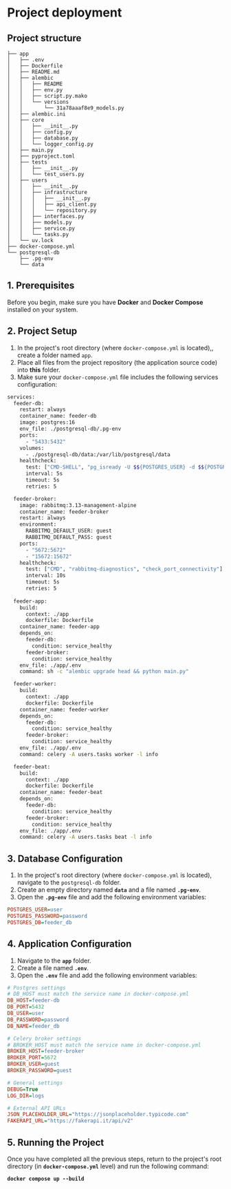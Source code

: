 # Project deployment

## Project structure

```
├── app
│   ├── .env
│   ├── Dockerfile
│   ├── README.md
│   ├── alembic
│   │   ├── README
│   │   ├── env.py
│   │   ├── script.py.mako
│   │   └── versions
│   │       └── 31a78aaaf8e9_models.py
│   ├── alembic.ini
│   ├── core
│   │   ├── __init__.py
│   │   ├── config.py
│   │   ├── database.py
│   │   └── logger_config.py
│   ├── main.py
│   ├── pyproject.toml
│   ├── tests
│   │   ├── __init__.py
│   │   └── test_users.py
│   ├── users
│   │   ├── __init__.py
│   │   ├── infrastructure
│   │   │   ├── __init__.py
│   │   │   ├── api_client.py
│   │   │   └── repository.py
│   │   ├── interfaces.py
│   │   ├── models.py
│   │   ├── service.py
│   │   └── tasks.py
│   └── uv.lock
├── docker-compose.yml
└── postgresql-db
    ├── .pg-env
    └── data
```

## 1. Prerequisites

Before you begin, make sure you have **Docker** and **Docker Compose** installed on your system.

## 2. Project Setup

1. In the project's root directory (where `docker-compose.yml` is located),, create a folder named `app`.
2. Place all files from the project repository (the application source code) into **this** folder.
3. Make sure your `docker-compose.yml` file includes the following services configuration:

```bash
services:
  feeder-db:
    restart: always
    container_name: feeder-db
    image: postgres:16
    env_file: ./postgresql-db/.pg-env
    ports:
      - "5433:5432"
    volumes:
      - ./postgresql-db/data:/var/lib/postgresql/data
    healthcheck:
      test: ["CMD-SHELL", "pg_isready -U $${POSTGRES_USER} -d $${POSTGRES_DB}"]
      interval: 5s
      timeout: 5s
      retries: 5

  feeder-broker:
    image: rabbitmq:3.13-management-alpine
    container_name: feeder-broker
    restart: always
    environment:
      RABBITMQ_DEFAULT_USER: guest
      RABBITMQ_DEFAULT_PASS: guest
    ports:
      - "5672:5672"
      - "15672:15672"
    healthcheck:
      test: ["CMD", "rabbitmq-diagnostics", "check_port_connectivity"]
      interval: 10s
      timeout: 5s
      retries: 5
      
  feeder-app:
    build:
      context: ./app
      dockerfile: Dockerfile
    container_name: feeder-app
    depends_on:
      feeder-db:
        condition: service_healthy
      feeder-broker:
        condition: service_healthy
    env_file: ./app/.env
    command: sh -c "alembic upgrade head && python main.py"

  feeder-worker:
    build:
      context: ./app
      dockerfile: Dockerfile
    container_name: feeder-worker
    depends_on:
      feeder-db:
        condition: service_healthy
      feeder-broker:
        condition: service_healthy
    env_file: ./app/.env
    command: celery -A users.tasks worker -l info

  feeder-beat:
    build:
      context: ./app
      dockerfile: Dockerfile
    container_name: feeder-beat
    depends_on:
      feeder-db:
        condition: service_healthy
      feeder-broker:
        condition: service_healthy
    env_file: ./app/.env
    command: celery -A users.tasks beat -l info


```

## 3. Database Configuration

1.  In the project's root directory (where `docker-compose.yml` is located), navigate to the `postgresql-db` folder.
2.  Create an empty directory named **`data`** and a file named **`.pg-env`**.
3.  Open the **`.pg-env`** file and add the following environment variables:

```ini
POSTGRES_USER=user
POSTGRES_PASSWORD=password
POSTGRES_DB=feeder_db
```

## 4. Application Configuration

1.  Navigate to the **`app`** folder.
2.  Create a file named **`.env`**.
3.  Open the **`.env`** file and add the following environment variables:

```ini
# Postgres settings
# DB_HOST must match the service name in docker-compose.yml
DB_HOST=feeder-db
DB_PORT=5432
DB_USER=user
DB_PASSWORD=password
DB_NAME=feeder_db

# Celery broker settings
# BROKER_HOST must match the service name in docker-compose.yml
BROKER_HOST=feeder-broker
BROKER_PORT=5672
BROKER_USER=guest
BROKER_PASSWORD=guest

# General settings
DEBUG=True
LOG_DIR=logs

# External API URLs
JSON_PLACEHOLDER_URL="https://jsonplaceholder.typicode.com"
FAKERAPI_URL="https://fakerapi.it/api/v2"
```

## 5. Running the Project
Once you have completed all the previous steps, return to the project's root directory (in **`docker-compose.yml`** level) and run the following command:

**`docker compose up --build`**
